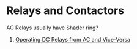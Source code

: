 # Relays and Contactors

AC Relays usually have Shader ring?

1. [Operating DC Relays from AC and Vice-Versa](http://marine-electricity.com/Downloads/Ckt%20Symbols%20n%20Basics/ac%20versus%20dc%20%20solenoid.pdf)
